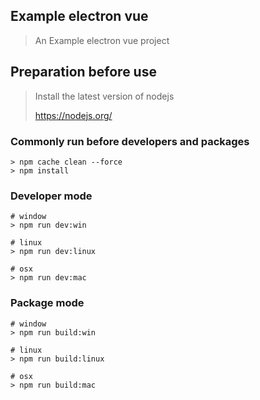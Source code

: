 ## Example electron vue
> An Example electron vue project

## Preparation before use
> Install the latest version of nodejs
>
> https://nodejs.org/

### Commonly run before developers and packages
```
> npm cache clean --force
> npm install
```

### Developer mode
```
# window
> npm run dev:win

# linux
> npm run dev:linux

# osx
> npm run dev:mac
```

### Package mode
```
# window
> npm run build:win

# linux
> npm run build:linux

# osx
> npm run build:mac
```
